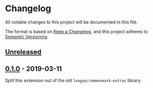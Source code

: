 # Changelog

All notable changes to this project will be documented in this file.

The format is based on [Keep a Changelog](https://keepachangelog.com/en/1.0.0/),
and this project adheres to [Semantic Versioning](https://semver.org/spec/v2.0.0.html).

## [Unreleased][unreleased]

[unreleased]: https://github.com/thephpleague/commonmark-ext-smartpunct/compare/v0.1.0...HEAD

## [0.1.0] - 2019-03-11

Split this extension out of the old `league/commonmark-extras` library.

[0.1.0]: https://github.com/thephpleague/commonmark-ext-smartpunct/commits/v0.1.0
